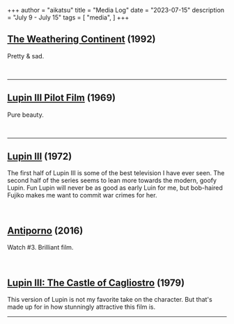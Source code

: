 +++
author = "aikatsu"
title = "Media Log"
date = "2023-07-15"
description = "July 9 - July 15"
tags = [
    "media",
]
+++

## [The Weathering Continent](https://anidb.net/anime/1234) (1992)

Pretty & sad.

<br>

---

## [Lupin III Pilot Film](https://anidb.net/anime/3181) (1969)

Pure beauty.

<br>

---

## [Lupin III](https://anidb.net/anime/421) (1972)

The first half of Lupin III is some of the best television I have ever seen. The second half of the series seems to lean more towards the modern, goofy Lupin. Fun Lupin will never be as good as early Luin for me, but bob-haired Fujiko makes me want to commit war crimes for her.

<br>

## [Antiporno](https://www.imdb.com/title/tt5973032/) (2016)

Watch #3. Brilliant film.

<br>

## [Lupin III: The Castle of Cagliostro](https://anidb.net/anime/320) (1979)

This version of Lupin is not my favorite take on the character. But that's made up for in how stunningly attractive this film is.

---

<br>





